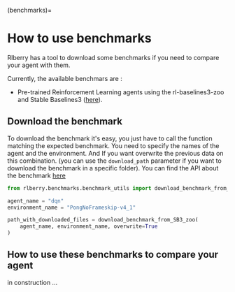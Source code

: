 (benchmarks)=

# How to use benchmarks

Rlberry has a tool to download some benchmarks if you need to compare your agent with them.

Currently, the available benchmars are :
 - Pre-trained Reinforcement Learning agents using the rl-baselines3-zoo and Stable Baselines3 ([here](https://github.com/DLR-RM/rl-trained-agents)).

## Download the benchmark
To download the benchmark it's easy, you just have to call the function matching the expected benchmark.
You need to specify the names of the agent and the environment. And If you want overwrite the previous data on this combination. (you can use the `download_path` parameter if you want to download the benchmark in a specific folder).
You can find the API about the benchmark [here](rlberry.benchmarks.benchmark_utils)

```python
from rlberry.benchmarks.benchmark_utils import download_benchmark_from_SB3_zoo

agent_name = "dqn"
environment_name = "PongNoFrameskip-v4_1"

path_with_downloaded_files = download_benchmark_from_SB3_zoo(
    agent_name, environment_name, overwrite=True
)
```

## How to use these benchmarks to compare your agent

in construction ...

